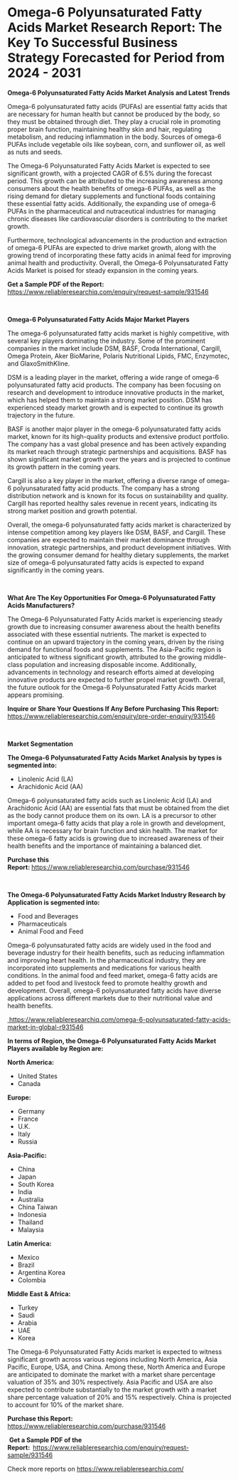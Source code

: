 <p><h1>Omega-6 Polyunsaturated Fatty Acids Market Research Report: The Key To Successful Business Strategy Forecasted for Period from 2024 - 2031</h1></p><p><strong>Omega-6 Polyunsaturated Fatty Acids Market Analysis and Latest Trends</strong></p>
<p><p>Omega-6 polyunsaturated fatty acids (PUFAs) are essential fatty acids that are necessary for human health but cannot be produced by the body, so they must be obtained through diet. They play a crucial role in promoting proper brain function, maintaining healthy skin and hair, regulating metabolism, and reducing inflammation in the body. Sources of omega-6 PUFAs include vegetable oils like soybean, corn, and sunflower oil, as well as nuts and seeds.</p><p>The Omega-6 Polyunsaturated Fatty Acids Market is expected to see significant growth, with a projected CAGR of 6.5% during the forecast period. This growth can be attributed to the increasing awareness among consumers about the health benefits of omega-6 PUFAs, as well as the rising demand for dietary supplements and functional foods containing these essential fatty acids. Additionally, the expanding use of omega-6 PUFAs in the pharmaceutical and nutraceutical industries for managing chronic diseases like cardiovascular disorders is contributing to the market growth.</p><p>Furthermore, technological advancements in the production and extraction of omega-6 PUFAs are expected to drive market growth, along with the growing trend of incorporating these fatty acids in animal feed for improving animal health and productivity. Overall, the Omega-6 Polyunsaturated Fatty Acids Market is poised for steady expansion in the coming years.</p></p>
<p><strong>Get a Sample PDF of the Report:&nbsp;</strong> <a href="https://www.reliableresearchiq.com/enquiry/request-sample/931546">https://www.reliableresearchiq.com/enquiry/request-sample/931546</a></p>
<p>&nbsp;</p>
<p><strong>Omega-6 Polyunsaturated Fatty Acids Major Market Players</strong></p>
<p><p>The omega-6 polyunsaturated fatty acids market is highly competitive, with several key players dominating the industry. Some of the prominent companies in the market include DSM, BASF, Croda International, Cargill, Omega Protein, Aker BioMarine, Polaris Nutritional Lipids, FMC, Enzymotec, and GlaxoSmithKline.</p><p>DSM is a leading player in the market, offering a wide range of omega-6 polyunsaturated fatty acid products. The company has been focusing on research and development to introduce innovative products in the market, which has helped them to maintain a strong market position. DSM has experienced steady market growth and is expected to continue its growth trajectory in the future.</p><p>BASF is another major player in the omega-6 polyunsaturated fatty acids market, known for its high-quality products and extensive product portfolio. The company has a vast global presence and has been actively expanding its market reach through strategic partnerships and acquisitions. BASF has shown significant market growth over the years and is projected to continue its growth pattern in the coming years.</p><p>Cargill is also a key player in the market, offering a diverse range of omega-6 polyunsaturated fatty acid products. The company has a strong distribution network and is known for its focus on sustainability and quality. Cargill has reported healthy sales revenue in recent years, indicating its strong market position and growth potential.</p><p>Overall, the omega-6 polyunsaturated fatty acids market is characterized by intense competition among key players like DSM, BASF, and Cargill. These companies are expected to maintain their market dominance through innovation, strategic partnerships, and product development initiatives. With the growing consumer demand for healthy dietary supplements, the market size of omega-6 polyunsaturated fatty acids is expected to expand significantly in the coming years.</p></p>
<p>&nbsp;</p>
<p><strong>What Are The Key Opportunities For Omega-6 Polyunsaturated Fatty Acids Manufacturers?</strong></p>
<p><p>The Omega-6 Polyunsaturated Fatty Acids market is experiencing steady growth due to increasing consumer awareness about the health benefits associated with these essential nutrients. The market is expected to continue on an upward trajectory in the coming years, driven by the rising demand for functional foods and supplements. The Asia-Pacific region is anticipated to witness significant growth, attributed to the growing middle-class population and increasing disposable income. Additionally, advancements in technology and research efforts aimed at developing innovative products are expected to further propel market growth. Overall, the future outlook for the Omega-6 Polyunsaturated Fatty Acids market appears promising.</p></p>
<p><strong>Inquire or Share Your Questions If Any Before Purchasing This Report:</strong> <a href="https://www.reliableresearchiq.com/enquiry/pre-order-enquiry/931546">https://www.reliableresearchiq.com/enquiry/pre-order-enquiry/931546</a></p>
<p>&nbsp;</p>
<p><strong>Market Segmentation</strong></p>
<p><strong>The Omega-6 Polyunsaturated Fatty Acids Market Analysis by types is segmented into:</strong></p>
<p><ul><li>Linolenic Acid (LA)</li><li>Arachidonic Acid (AA)</li></ul></p>
<p><p>Omega-6 polyunsaturated fatty acids such as Linolenic Acid (LA) and Arachidonic Acid (AA) are essential fats that must be obtained from the diet as the body cannot produce them on its own. LA is a precursor to other important omega-6 fatty acids that play a role in growth and development, while AA is necessary for brain function and skin health. The market for these omega-6 fatty acids is growing due to increased awareness of their health benefits and the importance of maintaining a balanced diet.</p></p>
<p><strong>Purchase this Report:&nbsp;</strong><a href="https://www.reliableresearchiq.com/purchase/931546">https://www.reliableresearchiq.com/purchase/931546</a></p>
<p>&nbsp;</p>
<p><strong>The Omega-6 Polyunsaturated Fatty Acids Market Industry Research by Application is segmented into:</strong></p>
<p><ul><li>Food and Beverages</li><li>Pharmaceuticals</li><li>Animal Food and Feed</li></ul></p>
<p><p>Omega-6 polyunsaturated fatty acids are widely used in the food and beverage industry for their health benefits, such as reducing inflammation and improving heart health. In the pharmaceutical industry, they are incorporated into supplements and medications for various health conditions. In the animal food and feed market, omega-6 fatty acids are added to pet food and livestock feed to promote healthy growth and development. Overall, omega-6 polyunsaturated fatty acids have diverse applications across different markets due to their nutritional value and health benefits.</p></p>
<p><a href="https://www.reliableresearchiq.com/omega-6-polyunsaturated-fatty-acids-market-in-global-r931546">&nbsp;https://www.reliableresearchiq.com/omega-6-polyunsaturated-fatty-acids-market-in-global-r931546</a></p>
<p><strong>In terms of Region, the Omega-6 Polyunsaturated Fatty Acids Market Players available by Region are:</strong></p>
<p>
    <p> <strong> North America: </strong>
        <ul>
            <li>United States</li>
            <li>Canada</li>
        </ul>
        </p> 
    <p> <strong> Europe: </strong>
        <ul>
            <li>Germany</li>
            <li>France</li>
            <li>U.K.</li>
            <li>Italy</li>
            <li>Russia</li>
        </ul>
        </p> 
    <p> <strong> Asia-Pacific: </strong>
        <ul>
            <li>China</li>
            <li>Japan</li>
            <li>South Korea</li>
            <li>India</li>
            <li>Australia</li>
            <li>China Taiwan</li>
            <li>Indonesia</li>
            <li>Thailand</li>
            <li>Malaysia</li>
        </ul>
        </p> 
    <p> <strong> Latin America: </strong>
        <ul>
            <li>Mexico</li>
            <li>Brazil</li>
            <li>Argentina Korea</li>
            <li>Colombia</li>
        </ul>
        </p> 
    <p> <strong> Middle East & Africa: </strong>
        <ul>
            <li>Turkey</li>
            <li>Saudi</li>
            <li>Arabia</li>
            <li>UAE</li>
            <li>Korea</li>
        </ul>
    </p>
    </p>
<p><p>The Omega-6 Polyunsaturated Fatty Acids market is expected to witness significant growth across various regions including North America, Asia Pacific, Europe, USA, and China. Among these, North America and Europe are anticipated to dominate the market with a market share percentage valuation of 35% and 30% respectively. Asia Pacific and USA are also expected to contribute substantially to the market growth with a market share percentage valuation of 20% and 15% respectively. China is projected to account for 10% of the market share.</p></p>
<p><strong>Purchase this Report: </strong><a href="https://www.reliableresearchiq.com/purchase/931546">https://www.reliableresearchiq.com/purchase/931546</a></p>
<p>&nbsp;<strong>Get a Sample PDF of the Report:&nbsp;&nbsp;</strong><a href="https://www.reliableresearchiq.com/enquiry/request-sample/931546">https://www.reliableresearchiq.com/enquiry/request-sample/931546</a></p>
<p><strong></strong></p>
<p>Check more reports on <a href="https://www.reliableresearchiq.com/">https://www.reliableresearchiq.com/</a></p>